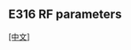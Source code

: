 ## E316 RF parameters
[[中文]](../../../cn/device_and_usage_manual/ANTSDR_E_Series_Module/ANTSDR_E316_Reference_Manual/AntsdrE316_RF_parameters_cn.html)
